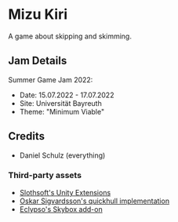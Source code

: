 # Mizu Kiri
A game about skipping and skimming.

## Jam Details
Summer Game Jam 2022: 
- Date: 15.07.2022 - 17.07.2022
- Site: Universität Bayreuth
- Theme: "Minimum Viable"

## Credits
- Daniel Schulz (everything)

### Third-party assets
- [Slothsoft's Unity Extensions](https://github.com/Faulo/UnityExtensions)
- [Oskar Sigvardsson's quickhull implementation](https://github.com/OskarSigvardsson/unity-quickhull)
- [Eclypso's Skybox add-on](https://assetstore.unity.com/packages/2d/textures-materials/sky/skybox-add-on-136594)
